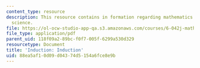 ```yaml
---
content_type: resource
description: This resource contains in formation regarding mathematics for computer
  science.
file: https://ol-ocw-studio-app-qa.s3.amazonaws.com/courses/6-042j-mathematics-for-computer-science-spring-2015/88ea5af10d09d04374d5154a6fce8e9b_MIT6_042JS16_Induction.pdf
file_type: application/pdf
parent_uid: 118f09a2-89bc-f0f7-005f-6299a530d329
resourcetype: Document
title: 'Induction: Induction'
uid: 88ea5af1-0d09-d043-74d5-154a6fce8e9b
---
```

